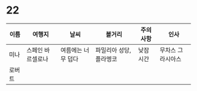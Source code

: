 # 22

| 이름  | 여행지       | 날씨         | 볼거리           | 주의 사항 | 인사        |
| --- | --------- | ---------- | ------------- | ----- | --------- |
| 미나  | 스페인 바르셀로나 | 여름에는 너무 덥다 | 파밀리아 성당, 플라멩코 | 낮잠시간  | 무차스 그라시아스 |
| 로버트 |           |            |               |       |           |